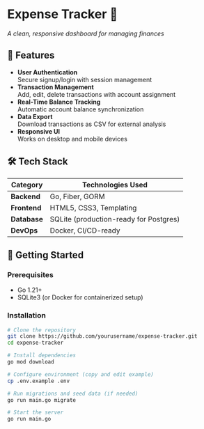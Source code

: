 # Expense Tracker 🚀

*A clean, responsive dashboard for managing finances*

## 🌟 Features

- **User Authentication**  
  Secure signup/login with session management
- **Transaction Management**  
  Add, edit, delete transactions with account assignment
- **Real-Time Balance Tracking**  
  Automatic account balance synchronization
- **Data Export**  
  Download transactions as CSV for external analysis
- **Responsive UI**  
  Works on desktop and mobile devices

## 🛠 Tech Stack

| Category       | Technologies Used                     |
|----------------|---------------------------------------|
| **Backend**    | Go, Fiber, GORM                       |
| **Frontend**   | HTML5, CSS3, Templating               |
| **Database**   | SQLite (production-ready for Postgres)|
| **DevOps**     | Docker, CI/CD-ready                   |

## 🚀 Getting Started

### Prerequisites
- Go 1.21+
- SQLite3 (or Docker for containerized setup)

### Installation
```bash
# Clone the repository
git clone https://github.com/yourusername/expense-tracker.git
cd expense-tracker

# Install dependencies
go mod download

# Configure environment (copy and edit example)
cp .env.example .env

# Run migrations and seed data (if needed)
go run main.go migrate

# Start the server
go run main.go